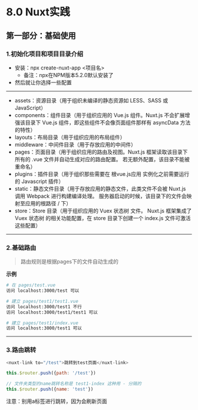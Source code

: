 # 8.0 Nuxt实践

## 第一部分：基础使用

### 1.初始化项目和项目目录介绍

- 安装：npx create-nuxt-app <项目名>
    - 备注：npx在NPM版本5.2.0默认安装了
- 然后就让你选择一些配置

---

- assets：资源目录（用于组织未编译的静态资源如 LESS、SASS 或 JavaScript）
- components：组件目录（用于组织应用的 Vue.js 组件。Nuxt.js 不会扩展增强该目录下 Vue.js 组件，即这些组件不会像页面组件那样有 asyncData 方法的特性）
- layouts：布局目录（用于组织应用的布局组件）
- middleware：中间件目录（用于存放应用的中间件）
- pages：页面目录（用于组织应用的路由及视图。Nuxt.js 框架读取该目录下所有的 .vue 文件并自动生成对应的路由配置。
若无额外配置，该目录不能被重命名）
- plugins：插件目录（用于组织那些需要在 根vue.js应用 实例化之前需要运行的 Javascript 插件）
- static：静态文件目录（用于存放应用的静态文件，此类文件不会被 Nuxt.js 调用 Webpack 进行构建编译处理。 服务器启动的时候，该目录下的文件会映射至应用的根路径 / 下）
- store：Store 目录（用于组织应用的 Vuex 状态树 文件。 Nuxt.js 框架集成了 Vuex 状态树 的相关功能配置，在 store 目录下创建一个 index.js 文件可激活这些配置）

---

### 2.基础路由

> 路由规则是根据pages下的文件自动生成的

**示例**

```sh
# 在 pages/test.vue 
访问 localhost:3000/test 可以

# 建立 pages/test1/test1.vue
访问 localhost:3000/test1 不行
访问 localhost:3000/test1/test1 可以

# 建立 pages/test1/index.vue
访问 localhost:3000/test1 可以
```

---

### 3.路由跳转

```js
<nuxt-link to="/test">跳转到test页面</nuxt-link>

this.$router.push({path: '/test'})

// 文件夹类型的name跳转名称是 test1-index 这种用 - 分隔的
this.$router.push({name: 'test'})
```

注意：别用a标签进行跳转，因为会刷新页面
